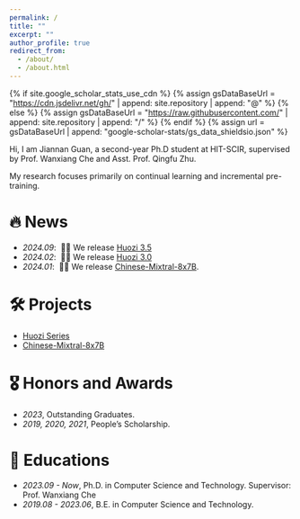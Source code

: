 ```yaml
---
permalink: /
title: ""
excerpt: ""
author_profile: true
redirect_from: 
  - /about/
  - /about.html
---
```


{% if site.google_scholar_stats_use_cdn %}
{% assign gsDataBaseUrl = "https://cdn.jsdelivr.net/gh/" | append: site.repository | append: "@" %}
{% else %}
{% assign gsDataBaseUrl = "https://raw.githubusercontent.com/" | append: site.repository | append: "/" %}
{% endif %}
{% assign url = gsDataBaseUrl | append: "google-scholar-stats/gs_data_shieldsio.json" %}

<span class='anchor' id='about-me'></span>

Hi, I am Jiannan Guan, a second-year Ph.D student at HIT-SCIR, supervised by Prof. Wanxiang Che and Asst. Prof. Qingfu Zhu.

My research focuses primarily on continual learning and incremental pre-training.


# 🔥 News
- *2024.09*: &nbsp;🎉🎉 We release [Huozi 3.5](https://github.com/HIT-SCIR/huozi)
- *2024.02*: &nbsp;🎉🎉 We release [Huozi 3.0](https://github.com/HIT-SCIR/huozi)
- *2024.01*: &nbsp;🎉🎉 We release [Chinese-Mixtral-8x7B](https://github.com/HIT-SCIR/Chinese-Mixtral-8x7B).

<!-- # 📝 Publications 

<div class='paper-box'><div class='paper-box-image'><div><div class="badge">CVPR 2016</div><img src='images/500x300.png' alt="sym" width="100%"></div></div>
<div class='paper-box-text' markdown="1">

[Deep Residual Learning for Image Recognition](https://openaccess.thecvf.com/content_cvpr_2016/papers/He_Deep_Residual_Learning_CVPR_2016_paper.pdf)

**Kaiming He**, Xiangyu Zhang, Shaoqing Ren, Jian Sun

[**Project**](https://scholar.google.com/citations?view_op=view_citation&hl=zh-CN&user=DhtAFkwAAAAJ&citation_for_view=DhtAFkwAAAAJ:ALROH1vI_8AC) <strong><span class='show_paper_citations' data='DhtAFkwAAAAJ:ALROH1vI_8AC'></span></strong>
- Lorem ipsum dolor sit amet, consectetur adipiscing elit. Vivamus ornare aliquet ipsum, ac tempus justo dapibus sit amet. 
</div>
</div>

- [Lorem ipsum dolor sit amet, consectetur adipiscing elit. Vivamus ornare aliquet ipsum, ac tempus justo dapibus sit amet](https://github.com), A, B, C, **CVPR 2020** -->

# 🛠️ Projects
- [Huozi Series](https://github.com/HIT-SCIR/huozi)
- [Chinese-Mixtral-8x7B](https://github.com/HIT-SCIR/Chinese-Mixtral-8x7B)

# 🎖️ Honors and Awards
- *2023*, Outstanding Graduates.
- *2019, 2020, 2021*, People’s Scholarship.

# 📖 Educations
- *2023.09 - Now*, Ph.D. in Computer Science and Technology. Supervisor: Prof. Wanxiang Che
- *2019.08 - 2023.06*, B.E. in Computer Science and Technology.

<!-- # 💬 Invited Talks
- *2021.06*, Lorem ipsum dolor sit amet, consectetur adipiscing elit. Vivamus ornare aliquet ipsum, ac tempus justo dapibus sit amet. 
- *2021.03*, Lorem ipsum dolor sit amet, consectetur adipiscing elit. Vivamus ornare aliquet ipsum, ac tempus justo dapibus sit amet.  \| [\[video\]](https://github.com/) -->

<!-- # 💻 Internships
- *2019.05 - 2020.02*, [Lorem](https://github.com/), China. -->